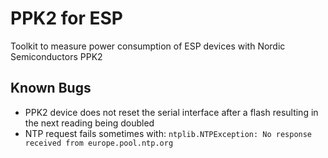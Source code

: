 # PPK2 for ESP
Toolkit to measure power consumption of ESP devices with Nordic Semiconductors PPK2

## Known Bugs
* PPK2 device does not reset the serial interface after a flash resulting in the next reading being doubled
* NTP request fails sometimes with:
```ntplib.NTPException: No response received from europe.pool.ntp.org```